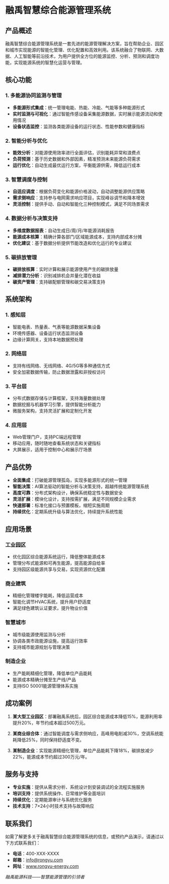 # 融禹智慧综合能源管理系统

## 产品概述

融禹智慧综合能源管理系统是一套先进的能源管理解决方案，旨在帮助企业、园区和城市实现能源的智能化管理、优化配置和高效利用。该系统融合了物联网、大数据、人工智能等前沿技术，为用户提供全方位的能源监控、分析、预测和调度功能，实现能源系统的智慧化运营与管理。

## 核心功能

### 1. 多能源协同监测与管理

- **多能源形式集成**：统一管理电能、热能、冷能、气能等多种能源形式
- **实时监测与可视化**：通过智能传感设备采集能源数据，实时展示能源流动和使用情况
- **设备状态监控**：监测各类能源设备的运行状态、性能参数和健康指标

### 2. 智能分析与优化

- **能效分析**：对能源使用效率进行全面评估，识别能耗异常和浪费点
- **负荷预测**：基于历史数据和外部因素，精准预测未来能源负荷需求
- **运行优化**：自动生成最优运行方案，平衡能源供需，降低运行成本

### 3. 智慧调度与控制

- **自适应调度**：根据负荷变化和能源价格波动，自动调整能源供应策略
- **需求侧响应**：支持参与电网需求响应项目，实现峰谷调节和降本增效
- **灵活控制**：提供手动、自动和智能化三种控制模式，满足不同场景需求

### 4. 数据分析与决策支持

- **多维度数据报表**：自动生成日/周/月/年能源消耗报告
- **能源成本核算**：精确计算各部门/区域能源成本，支持内部成本分摊
- **优化建议**：基于数据分析提供节能改造和优化运行的专业建议

### 5. 碳排放管理

- **碳排放核算**：实时计算和展示能源使用产生的碳排放量
- **减排潜力分析**：识别减排机会并量化潜在收益
- **碳资产管理**：支持碳配额管理和碳交易决策支持

## 系统架构

### 1. 感知层

- 智能电表、热量表、气表等能源数据采集设备
- 环境传感器、设备运行状态监测设备
- 边缘计算网关，支持本地数据预处理

### 2. 网络层

- 支持有线网络、无线网络、4G/5G等多种通信方式
- 安全加密数据传输，防止数据泄露和非授权访问

### 3. 平台层

- 分布式数据存储与计算框架，支持海量数据处理
- 数据挖掘与机器学习引擎，提供智能分析能力
- 微服务架构，支持灵活扩展和定制化开发

### 4. 应用层

- Web管理门户，支持PC端远程管理
- 移动应用，随时随地查看系统状态和关键指标
- 大屏展示，适用于控制中心和展示厅场景

## 产品优势

- **全面集成**：打破能源管理孤岛，实现多能源形式的统一管理
- **智能决策**：AI算法驱动的智能分析与决策支持，超越传统能源管理系统
- **高度可靠**：分布式架构设计，确保系统稳定性与数据安全
- **灵活扩展**：模块化设计，支持按需扩展，满足不同规模企业需求
- **快速部署**：标准化接口与预置模板，缩短实施周期
- **持续优化**：定期系统升级与算法优化，持续提升系统性能

## 应用场景

### 工业园区

- 优化园区综合能源系统运行，降低整体能源成本
- 管理分布式能源和可再生能源，提高能源自给率
- 支持园区级能源共享与交易，实现资源优化配置

### 商业建筑

- 精细化管理楼宇能耗，降低运营成本
- 智能化调节HVAC系统，提升用户舒适度
- 满足绿色建筑认证要求，提升物业价值

### 智慧城市

- 城市级能源使用监测与分析
- 协调各类市政能源设施，提高运行效率
- 支持城市能源规划与管理决策

### 制造企业

- 生产能耗精细化管理，降低单位产品能耗
- 能源成本精确分摊至生产线/产品
- 支持ISO 50001能源管理体系实施

## 成功案例

1. **某大型工业园区**：部署融禹系统后，园区综合能源成本降低15%，能源利用率提升20%，年节约成本超过500万元。

2. **某商业综合体**：通过智能调度与需求侧响应，高峰用电削减30%，空调系统能耗降低25%，同时保持舒适度不变。

3. **某制造企业**：实现能源精细化管理，单位产品能耗下降18%，碳排放减少22%，能源成本节约超过300万元/年。

## 服务与支持

- **专业实施**：提供从需求分析、系统设计到安装调试的全流程实施服务
- **培训支持**：提供系统操作、日常维护等全面培训
- **持续优化**：定期能源审计与系统优化服务
- **技术支持**：7×24小时技术支持与故障响应

## 联系我们

如需了解更多关于融禹智慧综合能源管理系统的信息，或预约产品演示，请通过以下方式联系我们：

- **电话**：400-XXX-XXXX
- **邮箱**：info@rongyu.com
- **网址**：www.rongyu-energy.com

*融禹能源科技——智慧能源管理的引领者*